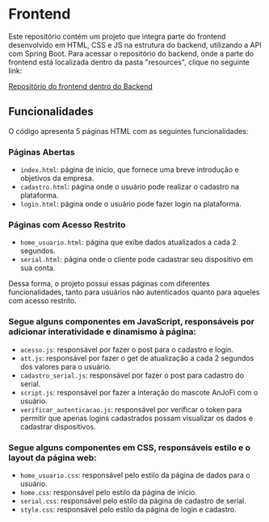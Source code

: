 # Frontend

Este repositório contém um projeto que integra parte do frontend desenvolvido em HTML, CSS e JS na estrutura do backend, utilizando a API com Spring Boot. Para acessar o repositório do backend, onde a parte do frontend está localizada dentro da pasta "resources", clique no seguinte link:

[Repositório do frontend dentro do Backend](https://github.com/ifsc-arliones/ifsc-pji2-2023-1-anjofi/tree/c00d47717027cb76f6661a2d4e63f52cffa9ae9e/backend/src/main/resources/static)

## Funcionalidades

O código apresenta 5 páginas HTML com as seguintes funcionalidades:

### Páginas Abertas
- `index.html`: página de início, que fornece uma breve introdução e objetivos da empresa.
- `cadastro.html`: página onde o usuário pode realizar o cadastro na plataforma.
- `login.html`: página onde o usuário pode fazer login na plataforma.

### Páginas com Acesso Restrito
- `home_usuario.html`: página que exibe dados atualizados a cada 2 segundos.
- `serial.html`: página onde o cliente pode cadastrar seu dispositivo em sua conta.

Dessa forma, o projeto possui essas páginas com diferentes funcionalidades, tanto para usuários não autenticados quanto para aqueles com acesso restrito.

### Segue alguns componentes em JavaScript, responsáveis por adicionar interatividade e dinamismo à página:

- `acesso.js`: responsável por fazer o post para o cadastro e login.
- `att.js`: responsável por fazer o get de atualização a cada 2 segundos dos valores para o usuário.
- `cadastro_serial.js`: responsável por fazer o post para cadastro do serial.
- `script.js`: responsável por fazer a interação do mascote AnJoFi com o usuário.
- `verificar_autenticacao.js`: responsável por verificar o token para permitir que apenas logins cadastrados possam visualizar os dados e cadastrar dispositivos.

### Segue alguns componentes em CSS, responsáveis estilo e o layout da página web:

- `home_usuario.css`: responsável pelo estilo da página de dados para o usuário.
- `home.css`: responsável pelo estilo da página de início.
- `serial.css`: responsável pelo estilo da página de cadastro de serial.
- `style.css`: responsável pelo estilo da página de login e cadastro.







